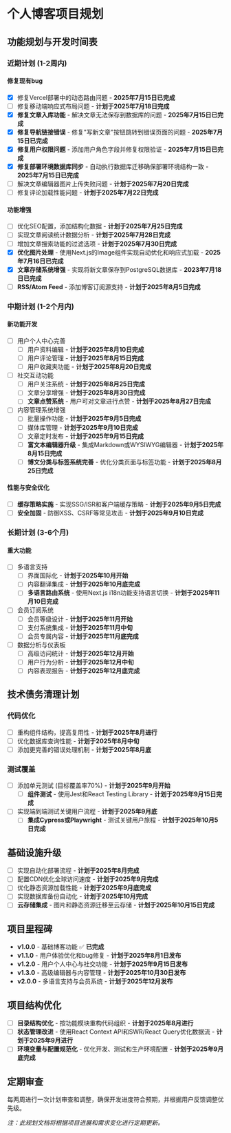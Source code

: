 # 个人博客项目规划

## 功能规划与开发时间表

### 近期计划 (1-2周内)

#### 修复现有bug
- [x] 修复Vercel部署中的动态路由问题 - **2025年7月15日已完成**
- [ ] 修复移动端响应式布局问题 - **计划于2025年7月18日完成**
- [x] **修复文章入库功能** - 解决文章无法保存到数据库的问题 - **2025年7月15日已完成**
- [x] **修复导航链接错误** - 修复"写新文章"按钮跳转到错误页面的问题 - **2025年7月15日已完成**
- [x] **修复用户权限问题** - 添加用户角色字段并修复权限验证 - **2025年7月15日已完成**
- [x] **修复部署环境数据库同步** - 自动执行数据库迁移确保部署环境结构一致 - **2025年7月15日已完成**
- [ ] 解决文章编辑器图片上传失败问题 - **计划于2025年7月20日完成**
- [ ] 修复评论加载性能问题 - **计划于2025年7月22日完成**

#### 功能增强
- [ ] 优化SEO配置，添加结构化数据 - **计划于2025年7月25日完成**
- [ ] 实现文章阅读统计数据分析 - **计划于2025年7月28日完成**
- [ ] 增加文章搜索功能的过滤选项 - **计划于2025年7月30日完成**
- [x] **优化图片处理** - 使用Next.js的Image组件实现自动优化和响应式加载 - **2025年7月16日已完成**
- [x] **文章存储系统增强** - 实现将新文章保存到PostgreSQL数据库 - **2023年7月18日已完成**
- [ ] **RSS/Atom Feed** - 添加博客订阅源支持 - **计划于2025年8月5日完成**

### 中期计划 (1-2个月内)

#### 新功能开发
- [ ] 用户个人中心完善
  - [ ] 用户资料编辑 - **计划于2025年8月10日完成**
  - [ ] 用户评论管理 - **计划于2025年8月15日完成**
  - [ ] 用户收藏夹功能 - **计划于2025年8月20日完成**
- [ ] 社交互动功能
  - [ ] 用户关注系统 - **计划于2025年8月25日完成**
  - [ ] 文章分享增强 - **计划于2025年8月30日完成**
  - [ ] **文章点赞系统** - 用户可对文章进行点赞 - **计划于2025年8月27日完成**
- [ ] 内容管理系统增强
  - [ ] 批量操作功能 - **计划于2025年9月5日完成**
  - [ ] 媒体库管理 - **计划于2025年9月10日完成**
  - [ ] 文章定时发布 - **计划于2025年9月15日完成**
  - [ ] **富文本编辑器升级** - 集成Markdown或WYSIWYG编辑器 - **计划于2025年8月15日完成**
  - [ ] **博文分类与标签系统完善** - 优化分类页面与标签功能 - **计划于2025年8月25日完成**

#### 性能与安全优化
- [ ] **缓存策略实施** - 实现SSG/ISR和客户端缓存策略 - **计划于2025年9月5日完成**
- [ ] **安全加固** - 防御XSS、CSRF等常见攻击 - **计划于2025年9月10日完成**

### 长期计划 (3-6个月)

#### 重大功能
- [ ] 多语言支持
  - [ ] 界面国际化 - **计划于2025年10月开始**
  - [ ] 内容翻译集成 - **计划于2025年10月底完成**
  - [ ] **多语言路由系统** - 使用Next.js i18n功能支持语言切换 - **计划于2025年11月10日完成**
- [ ] 会员订阅系统
  - [ ] 会员等级设计 - **计划于2025年11月开始**
  - [ ] 支付系统集成 - **计划于2025年11月中旬**
  - [ ] 会员专属内容 - **计划于2025年11月底完成**
- [ ] 数据分析与仪表板
  - [ ] 高级访问统计 - **计划于2025年12月开始**
  - [ ] 用户行为分析 - **计划于2025年12月中旬**
  - [ ] 内容表现报告 - **计划于2025年12月底完成**

## 技术债务清理计划

### 代码优化
- [ ] 重构组件结构，提高复用性 - **计划于2025年8月进行**
- [ ] 优化数据库查询性能 - **计划于2025年8月中旬**
- [ ] 添加更完善的错误处理机制 - **计划于2025年8月底**

### 测试覆盖
- [ ] 添加单元测试 (目标覆盖率70%) - **计划于2025年9月开始**
  - [ ] **组件测试** - 使用Jest和React Testing Library - **计划于2025年9月15日完成**
- [ ] 实现端到端测试关键用户流程 - **计划于2025年9月底**
  - [ ] **集成Cypress或Playwright** - 测试关键用户旅程 - **计划于2025年10月5日完成**

## 基础设施升级

- [ ] 实现自动化部署流程 - **计划于2025年8月完成**
- [ ] 配置CDN优化全球访问速度 - **计划于2025年9月完成**
- [ ] 优化静态资源加载性能 - **计划于2025年9月底完成**
- [ ] 实现数据库备份自动化 - **计划于2025年10月完成**
- [ ] **云存储集成** - 图片和静态资源迁移至云存储 - **计划于2025年10月15日完成**

## 项目里程碑

- **v1.0.0** - 基础博客功能 ✅ **已完成**
- **v1.1.0** - 用户体验优化和bug修复 - **计划于2025年8月1日发布**
- **v1.2.0** - 用户个人中心与社交功能 - **计划于2025年9月15日发布**
- **v1.3.0** - 高级编辑器与内容管理 - **计划于2025年10月30日发布**
- **v2.0.0** - 多语言支持与会员系统 - **计划于2025年12月发布**

## 项目结构优化

- [ ] **目录结构优化** - 按功能模块重构代码组织 - **计划于2025年8月进行**
- [ ] **状态管理改进** - 使用React Context API和SWR/React Query优化数据流 - **计划于2025年9月进行**
- [ ] **环境变量与配置规范化** - 优化开发、测试和生产环境配置 - **计划于2025年9月底完成**

## 定期审查

每两周进行一次计划审查和调整，确保开发进度符合预期，并根据用户反馈调整优先级。

*注：此规划文档将根据项目进展和需求变化进行定期更新。* 